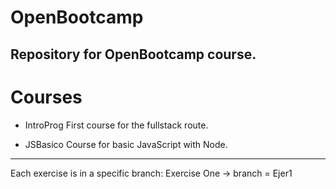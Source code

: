 # OpenBootcamp
Repository for OpenBootcamp course.
-------------------------------------------
# Courses
- IntroProg
  First course for the fullstack route.
  
- JSBasico
  Course for basic JavaScript with Node.
  
-----------------------------------------------
Each exercise is in a specific branch:
  Exercise One -> branch = Ejer1
